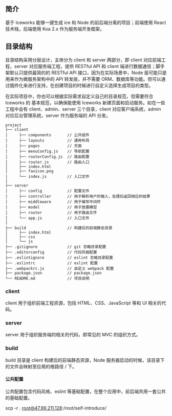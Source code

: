 ## 简介

基于 Iceworks 能够一键生成 ice 和 Node 的前后端分离的项目；前端使用 React 技术栈，后端使用 Koa 2.x 作为服务端开发框架。

## 目录结构

目录结构采用分层设计，主体分为 client 和 server 两部分，即 client 对应前端工程，server 对应服务端工程，提供 RESTful API 和 client 端进行数据通信；脚手架默认只提供最简的的 RESTful API 接口，因为在实际场景中，Node 层可能只是用来作为微服务架构中的 API 转发层，并不需要 ORM、数据库等功能。但可以通过插件化来进行支持，在创建项目的时候进行自定义选择生成项目的类型。

在实际项目中，你也可以根据实际需求自定义自己的目录规范，但需要符合 Iceworks 的 基本规范，以确保能使用 Iceworks 新建页面和启动服务。如在一些工程中会有 client、admin、server 三个目录，client 对应客户端系统，admin 对应后台管理系统，server 作为服务端的 API 分发。

```
project
├── client
│     ├── components       // 公共组件
│     ├── layouts          // 通用布局
│     ├── pages            // 页面
│     ├── menuConfig.js    // 导航配置
│     ├── routerConfig.js  // 路由配置
│     ├── router.js        // 路由入口
│     ├── index.html
│     ├── favicon.png
│     └── index.js         // 入口文件
|
├── server
│     ├── config           // 配置文件
│     ├── controller       // 用于解析用户的输入，处理后返回相应的结果
│     ├── middleware       // 用于编写中间件
│     ├── model            // 用于放置模型
│     ├── router           // 用于路由文件
│     └── app.js           // 入口文件
|
├── build                  // 构建后的前端静态资源
│     ├── index.html
│     ├── css
│     └── js
├── .gitignore             // git 忽略目录配置
├── .editorconfig          // 代码风格配置
├── .eslintignore          // eslint 忽略目录配置
├── .eslintrc              // eslint 配置
├── .webpackrc.js          // 自定义 webpack 配置
├── package.json           // package.json
└── README.md              // 项目说明
```

### client

client 用于组织前端工程资源，包括 HTML、CSS、JavaScript 等和 UI 相关的代码。

### server

server 用于组织服务端的相关的代码，即常见的 MVC 的组织方式。

### build

build 目录是 client 构建后的前端静态资源，Node 服务器启动的时候，该目录下的文件会映射至应用的根路径 / 下。

#### 公共配置

公共配置包含代码风格、eslint 等基础配置，在整个应用中，前后端共用一套公共的基础配置。

scp -r . root@47.99.211.128:/root/seif-introduce/
